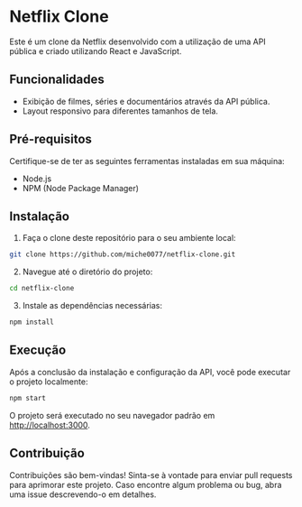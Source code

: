 # Netflix Clone

Este é um clone da Netflix desenvolvido com a utilização de uma API pública e criado utilizando React e JavaScript.

## Funcionalidades

- Exibição de filmes, séries e documentários através da API pública.
- Layout responsivo para diferentes tamanhos de tela.

## Pré-requisitos

Certifique-se de ter as seguintes ferramentas instaladas em sua máquina:

- Node.js
- NPM (Node Package Manager)

## Instalação

1. Faça o clone deste repositório para o seu ambiente local:

```bash
git clone https://github.com/miche0077/netflix-clone.git
```

2. Navegue até o diretório do projeto:

```bash
cd netflix-clone
```

3. Instale as dependências necessárias:

```bash
npm install
```

## Execução

Após a conclusão da instalação e configuração da API, você pode executar o projeto localmente:

```bash
npm start
```

O projeto será executado no seu navegador padrão em [http://localhost:3000](http://localhost:3000).

## Contribuição

Contribuições são bem-vindas! Sinta-se à vontade para enviar pull requests para aprimorar este projeto. Caso encontre algum problema ou bug, abra uma issue descrevendo-o em detalhes.


